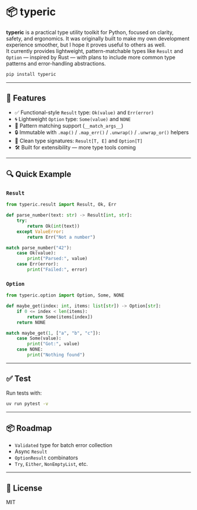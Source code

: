 # 📦 typeric

**typeric** is a practical type utility toolkit for Python, focused on clarity, safety, and ergonomics. It was originally built to make my own development experience smoother, but I hope it proves useful to others as well.  
It currently provides lightweight, pattern-matchable types like `Result` and `Option` — inspired by Rust — with plans to include more common type patterns and error-handling abstractions.

```bash
pip install typeric
```

---

## 🚀 Features
- ✅ Functional-style `Result` type: `Ok(value)` and `Err(error)`
- 🌀 Lightweight `Option` type: `Some(value)` and `NONE`
- 🧩 Pattern matching support (`__match_args__`)
- 🔒 Immutable with `.map()` / `.map_err()` / `.unwrap()` / `.unwrap_or()` helpers
- 🔧 Clean type signatures: `Result[T, E]` and `Option[T]`
- 🛠️ Built for extensibility — more type tools coming

---

## 🔍 Quick Example


### `Result`

```python
from typeric.result import Result, Ok, Err

def parse_number(text: str) -> Result[int, str]:
    try:
        return Ok(int(text))
    except ValueError:
        return Err("Not a number")

match parse_number("42"):
    case Ok(value):
        print("Parsed:", value)
    case Err(error):
        print("Failed:", error)
```

### `Option`

```python
from typeric.option import Option, Some, NONE

def maybe_get(index: int, items: list[str]) -> Option[str]:
    if 0 <= index < len(items):
        return Some(items[index])
    return NONE

match maybe_get(1, ["a", "b", "c"]):
    case Some(value):
        print("Got:", value)
    case NONE:
        print("Nothing found")
```

---

## ✅ Test


Run tests with:

```bash
uv run pytest -v
```

---

## 📦 Roadmap

- `Validated` type for batch error collection
- Async `Result`
- `OptionResult` combinators
- `Try`, `Either`, `NonEmptyList`, etc.
---

## 📄 License

MIT

